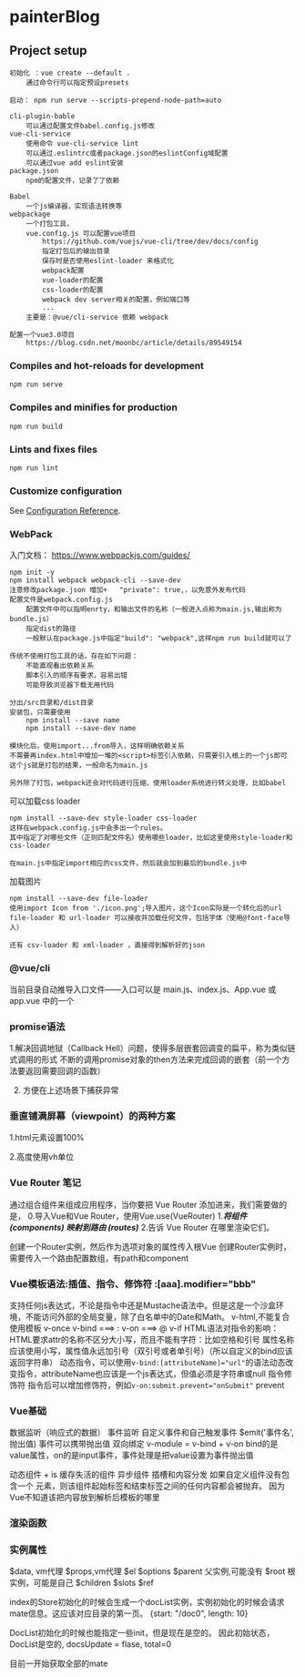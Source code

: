 # painterBlog

## Project setup
```
初始化 ：vue create --default .
    通过命令行可以指定预设presets

启动： npm run serve --scripts-prepend-node-path=auto

cli-plugin-bable 
    可以通过配置文件babel.config.js修改
vue-cli-service 
    使用命令 vue-cli-service lint 
    可以通过.eslintrc或者package.json的eslintConfig域配置
    可以通过vue add eslint安装
package.json
    npm的配置文件，记录了了依赖

Babel
    一个js编译器，实现语法转换等
webpackage
    一个打包工具，
    vue.config.js 可以配置vue项目
        https://github.com/vuejs/vue-cli/tree/dev/docs/config
        指定打包后的输出目录
        保存时是否使用eslint-loader 来格式化
        webpack配置
        vue-loader的配置
        css-loader的配置
        webpack dev server相关的配置，例如端口等
        ...
    主要是：@vue/cli-service 依赖 webpack
    
配置一个vue3.0项目
    https://blog.csdn.net/moonbc/article/details/89549154

```

### Compiles and hot-reloads for development
```
npm run serve
```

### Compiles and minifies for production
```
npm run build
```

### Lints and fixes files
```
npm run lint
```

### Customize configuration
See [Configuration Reference](https://cli.vuejs.org/config/).

### WebPack
入门文档：
https://www.webpackjs.com/guides/
```
npm init -y
npm install webpack webpack-cli --save-dev
注意修改package.json 增加+   "private": true,，以免意外发布代码
配置文件是webpack.config.js
    配置文件中可以指明enrty，和输出文件的名称（一般进入点称为main.js,输出称为bundle.js）
    指定dist的路径
    一般默认在package.js中指定"build": "webpack",这样npm run build就可以了
    
传统不使用打包工具的话，存在如下问题：
    不能直观看出依赖关系
    脚本引入的顺序有要求，容易出错
    可能导致浏览器下载无用代码

分出/src目录和/dist目录
安装包，只需要使用
    npm install --save name
    npm install --save-dev name

模块化后，使用import...from导入，这样明确依赖关系
不需要再index.html中增加一堆的<script>标签引入依赖，只需要引入根上的一个js即可
这个js就是打包的结果，一般命名为main.js

另外除了打包，webpack还会对代码进行压缩，使用loader系统进行转义处理，比如babel

```
可以加载css loader
```
npm install --save-dev style-loader css-loader
这样在webpack.config.js中会多出一个rules。
其中指定了对哪些文件（正则匹配文件名）使用哪些loader，比如这里使用style-loader和css-loader

在main.js中指定import相应的css文件，然后就会加到最后的bundle.js中
```
加载图片
```
npm install --save-dev file-loader
使用import Icon from './icon.png';导入图片，这个Icon实际是一个转化后的url
file-loader 和 url-loader 可以接收并加载任何文件，包括字体（使用@font-face导入）

还有 csv-loader 和 xml-loader ，直接得到解析好的json
```

### @vue/cli
当前目录自动推导入口文件——入口可以是 main.js、index.js、App.vue 或 app.vue 中的一个

### promise语法
1.解决回调地狱（Callback Hell）问题，使得多层嵌套回调变的扁平，称为类似链式调用的形式
不断的调用promise对象的then方法来完成回调的嵌套（前一个方法要返回需要回调的函数）

2. 方便在上述场景下捕获异常


### 垂直铺满屏幕（viewpoint）的两种方案
1.html元素设置100%

2.高度使用vh单位

### Vue Router 笔记
通过组合组件来组成应用程序，当你要把 Vue Router 添加进来，我们需要做的是，
0.导入Vue和Vue Router，使用Vue.use(VueRouter)
1.***将组件 (components) 映射到路由 (routes)***
2.告诉 Vue Router 在哪里渲染它们。

创建一个Router实例，然后作为选项对象的属性传入根Vue
创建Router实例时，需要传入一个路由配置数组，有path和component

### Vue模板语法:插值、指令、修饰符 :[aaa].modifier="bbb"
支持任何js表达式，不论是指令中还是Mustache语法中。但是这是一个沙盒环境，不能访问外部的全局变量，除了白名单中的Date和Math。
v-html,不能复合使用模板
v-once
v-bind  ===> :
v-on ===> @
v-if
HTML语法对指令的影响：HTML要求attr的名称不区分大小写，而且不能有字符：比如空格和引号
    属性名称应该使用小写，属性值永远加引号（双引号或者单引号）（所以自定义的bind应该返回字符串）
动态指令，可以使用```v-bind:[attributeName]="url"```的语法动态改变指令，attributeName也应该是一个js表达式，但值必须是字符串或null
指令修饰符
    指令后可以增加修饰符，例如```v-on:submit.prevent="onSubmit"```
    prevent
### Vue基础
数据监听（响应式的数据）
事件监听
自定义事件和自己触发事件
    $emit('事件名',抛出值)
    事件可以携带抛出值
双向绑定
    v-module = v-bind + v-on
    bind的是value属性，on的是input事件，事件处理是把value设置为事件抛出值
   
动态组件 
    <component> + is
    <keep-alive> 缓存失活的组件
异步组件
插槽和内容分发
    如果自定义组件没有包含一个 <slot> 元素，则该组件起始标签和结束标签之间的任何内容都会被抛弃。
    因为Vue不知道该把内容放到解析后模板的哪里

### 渲染函数
### 实例属性
$data, vm代理
$props,vm代理
$el
$options
$parent 父实例,可能没有
$root 根实例，可能是自己
$children
$slots
$ref
  


index的Store初始化的时候会生成一个docList实例，实例初始化的时候会请求mate信息。这应该对应目录的第一页。
{start: "/doc0", length: 10}

DocList初始化的时候也能指定一些init，但是现在是空的。
因此初始状态，DocList是空的, docsUpdate = flase, total=0

目前一开始获取全部的mate